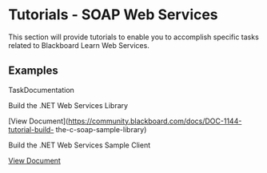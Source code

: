 # Tutorials - SOAP Web Services
This section will provide tutorials to enable you to accomplish specific tasks
related to Blackboard Learn Web Services.

## Examples

TaskDocumentation

Build the .NET Web Services Library

[View Document](https://community.blackboard.com/docs/DOC-1144-tutorial-build-
the-c-soap-sample-library)

Build the .NET Web Services Sample Client

[View Document](https://community.blackboard.com/docs/DOC-1145)

